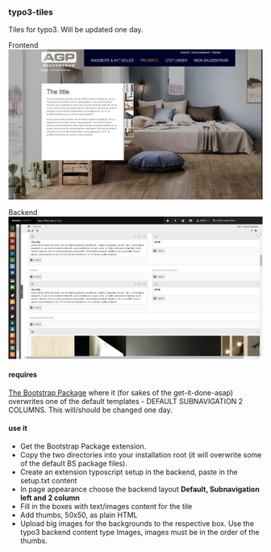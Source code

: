 ### typo3-tiles
Tiles for typo3. Will be updated one day.  
  
Frontend  
![frontend](https://github.com/mthjn/typo3-tiles/blob/master/Tiles-Frontend.jpg)  
  
Backend  
![backend](https://github.com/mthjn/typo3-tiles/blob/master/Tiles-Backend.jpg)  
  
  
#### requires
[The Bootstrap Package](https://github.com/benjaminkott/bootstrap_package) where it (for sakes of the get-it-done-asap) 
overwrites one of the default templates - DEFAULT SUBNAVIGATION 2 COLUMNS. This will/should be changed one day.  
  
#### use it   
* Get the Bootstrap Package extension.  
* Copy the two directories into your installation root (it will overwrite some of the default BS package files).  
* Create an extension typoscript setup in the backend, paste in the setup.txt content  
* In page appearance choose the backend layout **Default, Subnavigation left and 2 column**  
* Fill in the boxes with text/images content for the tile  
* Add thumbs, 50x50, as plain HTML  
* Upload big images for the backgrounds to the respective box. Use the typo3 backend content type Images, images must be in the order of the thumbs.


